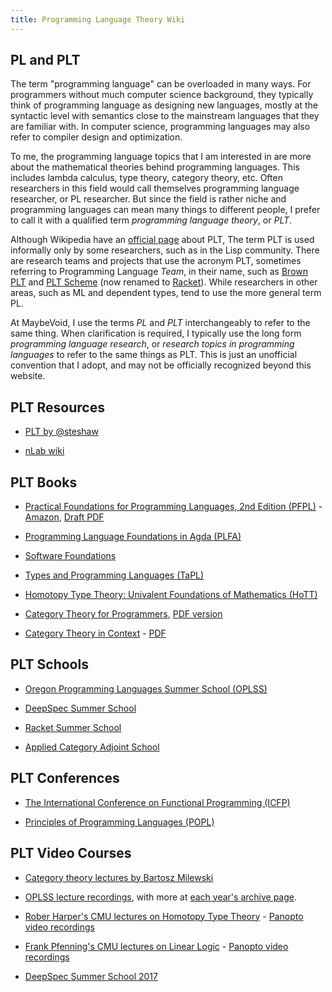 ```yaml
---
title: Programming Language Theory Wiki
---
```


## PL and PLT

The term "programming language" can be overloaded in many ways. For programmers
without much computer science background, they typically think of programming
language as designing new languages, mostly at the syntactic level with
semantics close to the mainstream languages that they are familiar with.
In computer science, programming languages may also refer to compiler design
and optimization.

To me, the programming language topics that I am interested in are more
about the mathematical theories behind programming languages. This includes
lambda calculus, type theory, category theory, etc. Often researchers in
this field would call themselves programming language researcher, or PL
researcher. But since the field is rather niche and programming languages
can mean many things to different people, I prefer to call it with a
qualified term _programming language theory_, or _PLT_.

Although Wikipedia have an
[official page](https://en.wikipedia.org/wiki/Programming_language_theory)
about PLT, The term PLT is used informally only by some researchers,
such as in the Lisp community. There are research teams and projects
that use the acronym PLT, sometimes referring to Programming Language _Team_,
in their name, such as [Brown PLT](http://blog.brownplt.org/)
and [PLT Scheme](https://plt-scheme.org/) (now renamed to
[Racket](http://racket-lang.org/new-name.html)). While
researchers in other areas, such as ML and dependent types,
tend to use the more general term PL.

At MaybeVoid, I use the terms _PL_ and _PLT_ interchangeably to refer to
the same thing. When clarification is required, I typically use the
long form _programming language research_, or
_research topics in programming languages_ to refer to the same things
as PLT. This is just an unofficial convention that I adopt, and may not
be officially recognized beyond this website.

## PLT Resources

  - [PLT by \@steshaw](https://steshaw.org/plt/)

  - [nLab wiki](https://ncatlab.org/nlab/show/HomePage)

## PLT Books

  - [Practical Foundations for Programming Languages, 2nd Edition (PFPL)](https://www.cambridge.org/us/academic/subjects/computer-science/programming-languages-and-applied-logic/practical-foundations-programming-languages-2nd-edition) -
    [Amazon](https://www.amazon.com/Practical-Foundations-Programming-Languages-Robert/dp/1107150302), [Draft PDF](https://www.cs.cmu.edu/~rwh/pfpl/2nded.pdf)

  - [Programming Language Foundations in Agda (PLFA)](https://plfa.github.io/)

  - [Software Foundations](https://softwarefoundations.cis.upenn.edu/)

  - [Types and Programming Languages (TaPL)](https://www.cis.upenn.edu/~bcpierce/tapl/)

  - [Homotopy Type Theory: Univalent Foundations of Mathematics (HoTT)](https://homotopytypetheory.org/book/)

  - [Category Theory for Programmers](https://bartoszmilewski.com/2014/10/28/category-theory-for-programmers-the-preface/),
    [PDF version](https://github.com/hmemcpy/milewski-ctfp-pdf/)

  - [Category Theory in Context](http://store.doverpublications.com/048680903x.html) - [PDF](http://www.math.jhu.edu/~eriehl/context.pdf)

## PLT Schools

  - [Oregon Programming Languages Summer School (OPLSS)](https://www.cs.uoregon.edu/research/summerschool/)

  - [DeepSpec Summer School](https://deepspec.org/event/dsss18/)

  - [Racket Summer School](https://summer-school.racket-lang.org/)

  - [Applied Category Adjoint School](http://www.appliedcategorytheory.org/adjoint-school-act-2019/)

## PLT Conferences

  - [The International Conference on Functional Programming (ICFP)](https://www.icfpconference.org/)

  - [Principles of Programming Languages (POPL)](https://conf.researchr.org/series/POPL)

## PLT Video Courses

  - [Category theory lectures by Bartosz Milewski](https://www.youtube.com/user/DrBartosz/playlists)

  - [OPLSS lecture recordings](https://www.youtube.com/channel/UCDe6N9R7U-RYWA57wzJQ2SQ/playlists),
    with more at [each year's archive page](https://www.cs.uoregon.edu/research/summerschool/archives.html).

  - [Rober Harper's CMU lectures on Homotopy Type Theory](http://www.cs.cmu.edu/~rwh/courses/hott/) -
    [Panopto video recordings](https://scs.hosted.panopto.com/Panopto/Pages/Sessions/List.aspx#folderID=%2207756bb0-b872-4a4a-95b1-b77ad206dab3%22)

  - [Frank Pfenning's CMU lectures on Linear Logic](https://www.cs.cmu.edu/~fp/courses/15816-s12/schedule.html) -
    [Panopto video recordings](https://scs.hosted.panopto.com/Panopto/Pages/Sessions/List.aspx#folderID=%2217bf4c63-e606-4029-b508-f94c7d121ca0%22)

  - [DeepSpec Summer School 2017](https://www.youtube.com/watch?v=jG61w5pOc2A&list=PLovJjGVqXXf3RgVdCXH96pPwSjFLDhSri)